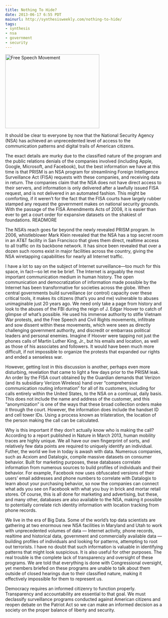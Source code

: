 ```yaml
---
title: Nothing To Hide?
date: 2013-06-17 6:55 PDT
mainurl: http://synthesisweekly.com/nothing-to-hide/
tags:
- synthesis
- nsa
- government
- security
---
```


<img class="right" alt="Free Speech Movement" height="235" src="https://mattolson-blog.s3.amazonaws.com/savio.jpg" width="300"/>

It should be clear to everyone by now that the National Security Agency (NSA) has achieved an unprecedented level of access to the communication patterns 
and digital trails of American citizens. 

The exact details are murky due to the classified nature of the program and the public relations denials of the companies involved (including Apple, Google, 
Microsoft, and Facebook), but the best information we have at this time is that PRISM is an NSA program for streamlining Foreign Intelligence Surveillance 
Act (FISA) requests with these companies, and receiving data in return. The companies claim that the NSA does not have direct access to their servers, and 
information is only delivered after a lawfully issued FISA request, and is not delivered in an automated fashion. This might be comforting, if it weren&rsquo;t 
for the fact that the FISA courts have largely rubber stamped any request the government makes on national security grounds. With the passage of the FISA 
Amendments Acts of 2008, it is easier than ever to get a court order for expansive datasets on the shakiest of foundations.
READMORE

The NSA&rsquo;s reach goes far beyond the newly revealed PRISM program. In 2006, whistleblower Mark Klein revealed that the NSA has a top secret room in an AT&T 
facility in San Francisco that gives them direct, realtime access to all traffic on its backbone network. It has since been revealed that over a dozen such 
rooms exist in major facilities across the country, giving the NSA wiretapping capabilities for nearly all Internet traffic.

I have a lot to say on the subject of Internet surveillance&mdash;too much for this space, in fact&mdash;so let me be brief. The Internet is arguably the most important 
communication medium in human history. The open communication and democratization of information made possible by the Internet has been transformative for 
societies across the globe. When central governments build surveillance (or control) capacity over these critical tools, it makes its citizens (that&rsquo;s you and me)
vulnerable to abuses unimaginable just 20 years ago. We need only take a page from history and look to the abuses of the FBI during the reign of J. Edgar Hoover 
to catch of glimpse of what&rsquo;s possible. He used his immense authority to stifle Vietnam War protests, and the Free Speech and Civil Rights movements, infiltrate 
and sow dissent within these movements, which were seen as directly challenging government authority, and discredit or embarrass political leaders and personal enemies.
Imagine if Hoover were tapping not just the phones calls of Martin Luther King, Jr., but his emails and location, as well as those of his associates and followers. 
It would have been much more difficult, if not impossible to organize the protests that expanded our rights and ended a senseless war.

However, getting lost in this discussion is another, perhaps even more disturbing, revelation that came to light a few days prior to the PRISM leak. An order by 
the FISA court obtained by the Guardian demands that Verizon (and its subsidiary Verizon Wireless) hand over &ldquo;comprehensive communication routing information&rdquo; 
for all of its customers, including for calls entirely within the United States, to the NSA on a continual, daily basis. This does not include the name and address of
the customer, and this &ldquo;anonymization&rdquo; is one of the ways that these broad collection orders make it through the court. However, the information does include the 
handset ID and cell tower IDs. Using a process known as trilateration, the location of the person making the call can be calculated.

Why is this important if they don&rsquo;t actually know who is making the call? According to a report published in Nature in March 2013, human mobility traces are highly 
unique. We all have our own fingerprint of sorts, and relatively few data points are required to uniquely identify an individual. Futher, the world we live in today 
is awash with data. Numerous companies, such as Acxiom and Datalogix, compile massive datasets on consumer behavior. Built for marketing purposes, these databases
correlate information from numerous sources to build profiles of individuals and their behavior. For example, Facebook now uses obfuscated versions of their users&rsquo; 
email addresses and phone numbers to correlate with Datalogix to learn about your purchasing behavior, so now the companies can connect what ads you see on Facebook 
with what you buy in brick and mortar retail stores. Of course, this is all done for marketing and advertising, but these, and many other, databases are also
available to the NSA, making it possible to potentially correlate rich identity information with location tracking from phone records.

We live in the era of Big Data. Some of the world&rsquo;s top data scientists are gathering at two enormous new NSA facilities in Maryland and Utah to work with unprecedented 
volumes of data — Internet activity, phone records, realtime and historical data, government and commercially available data — building profiles of individuals and 
looking for patterns, attempting to root out terrorists. I have no doubt that such information is valuable in identifying patterns that might look suspicious.
It is also useful for other purposes. The real trouble is the complete lack of transparency and oversight of these programs. We are told that everything is done with 
Congressional oversight, yet members briefed on these programs are unable to talk about them outside of closed hearings due to their classified nature, making it 
effectively impossible for them to represent us.

Democracy requires an informed citizenry to function properly. Transparency and accountability are essential to that goal. We must declassify surveillance programs 
conducted against American citizens and reopen debate on the Patriot Act so we can make an informed decision as a society on the proper balance of liberty and security.

